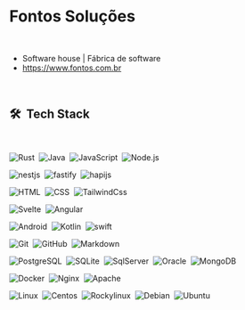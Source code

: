 
<h1 align="left">Fontos Soluções</h1>

<br>

- Software house | Fábrica de software
- https://www.fontos.com.br

<br>

## 🛠 &nbsp;Tech Stack

<br>

![Rust](https://img.shields.io/badge/-Rust-05122A?style=flat&logo=Rust)&nbsp;
![Java](https://img.shields.io/badge/-Java-05122A?style=flat&logo=Java)&nbsp;
![JavaScript](https://img.shields.io/badge/-JavaScript-05122A?style=flat&logo=javascript)&nbsp;
![Node.js](https://img.shields.io/badge/-Node.js-05122A?style=flat&logo=node.js)&nbsp;

![nestjs](https://img.shields.io/badge/-Nestjs-05122A?style=flat&logo=nestjs)&nbsp;
![fastify](https://img.shields.io/badge/-Fastify-05122A?style=flat&logo=fastify)&nbsp;
![hapijs](https://img.shields.io/badge/-Hapijs-05122A?style=flat&logo=hapijs)&nbsp;

![HTML](https://img.shields.io/badge/-HTML-05122A?style=flat&logo=HTML5)&nbsp;
![CSS](https://img.shields.io/badge/-CSS-05122A?style=flat&logo=CSS3&logoColor=1572B6)&nbsp;
![TailwindCss](https://img.shields.io/badge/-Tailwindcss-05122A?style=flat&logo=tailwindcss&logoColor=1572B6)&nbsp;

![Svelte](https://img.shields.io/badge/-Svelte-05122A?style=flat&logo=svelte)&nbsp;
![Angular](https://img.shields.io/badge/-Angular-05122A?style=flat&logo=angular)&nbsp;

![Android](https://img.shields.io/badge/-Android-05122A?style=flat&logo=android)&nbsp;
![Kotlin](https://img.shields.io/badge/-Kotlin-05122A?style=flat&logo=kotlin)&nbsp;
![swift](https://img.shields.io/badge/-Swift-05122A?style=flat&logo=swift)&nbsp;

![Git](https://img.shields.io/badge/-Git-05122A?style=flat&logo=git)&nbsp;
![GitHub](https://img.shields.io/badge/-GitHub-05122A?style=flat&logo=github)&nbsp;
![Markdown](https://img.shields.io/badge/-Markdown-05122A?style=flat&logo=markdown)&nbsp;

![PostgreSQL](https://img.shields.io/badge/-PostgreSQL-05122A?style=flat&logo=postgresql)&nbsp;
![SQLite](https://img.shields.io/badge/-SQLite-05122A?style=flat&logo=sqlite)&nbsp;
![SqlServer](https://img.shields.io/badge/-SqlServer-05122A?style=flat&logo=microsoftsqlserver)&nbsp;
![Oracle](https://img.shields.io/badge/-Oracle-05122A?style=flat&logo=oracle)&nbsp;
![MongoDB](https://img.shields.io/badge/-MongoDB-05122A?style=flat&logo=mongodb)&nbsp;

![Docker](https://img.shields.io/badge/-Docker-05122A?style=flat&logo=docker)&nbsp;
![Nginx](https://img.shields.io/badge/-Nginx-05122A?style=flat&logo=nginx)&nbsp;
![Apache](https://img.shields.io/badge/-Apache-05122A?style=flat&logo=apache)&nbsp;

![Linux](https://img.shields.io/badge/-Linux-05122A?style=flat&logo=linux)&nbsp;
![Centos](https://img.shields.io/badge/-Centos-05122A?style=flat&logo=centos)&nbsp;
![Rockylinux](https://img.shields.io/badge/-Rockylinux-05122A?style=flat&logo=rockylinux)&nbsp;
![Debian](https://img.shields.io/badge/-Debian-05122A?style=flat&logo=debian)&nbsp;
![Ubuntu](https://img.shields.io/badge/-Ubuntu-05122A?style=flat&logo=ubuntu)&nbsp;


